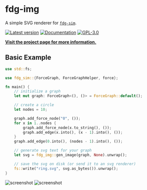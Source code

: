 # fdg-img

A simple SVG renderer for [`fdg-sim`](https://crates.io/crates/fdg-sim).

[![Latest version](https://img.shields.io/crates/v/fdg-img.svg)](https://crates.io/crates/fdg-img)
[![Documentation](https://docs.rs/fdg-img/badge.svg)](https://docs.rs/fdg-img)
[![GPL-3.0](https://img.shields.io/badge/license-GPL-blue.svg)](https://github.com/grantshandy/fdg/blob/main/fdg-img/LICENSE)

[**Visit the project page for more information.**](https://github.com/grantshandy/fdg)

## Basic Example
```rust
use std::fs;

use fdg_sim::{ForceGraph, ForceGraphHelper, force};

fn main() {
    // initialize a graph
    let mut graph: ForceGraph<(), ()> = ForceGraph::default();

    // create a circle
    let nodes = 10;

    graph.add_force_node("0", ());
    for x in 1..nodes {
        graph.add_force_node(x.to_string(), ());
        graph.add_edge(x.into(), (x - 1).into(), ());
    }
    graph.add_edge(0.into(), (nodes - 1).into(), ());

    // generate svg text for your graph
    let svg = fdg_img::gen_image(graph, None).unwrap();

    // save the svg on disk (or send it to an svg renderer)
    fs::write("ring.svg", svg.as_bytes()).unwrap();
}
```

![screenshot](https://raw.githubusercontent.com/grantshandy/fdg/main/fdg-img/screenshots/ring.svg)
![screenshot](https://raw.githubusercontent.com/grantshandy/fdg/main/fdg-img/screenshots/social_network.svg)
